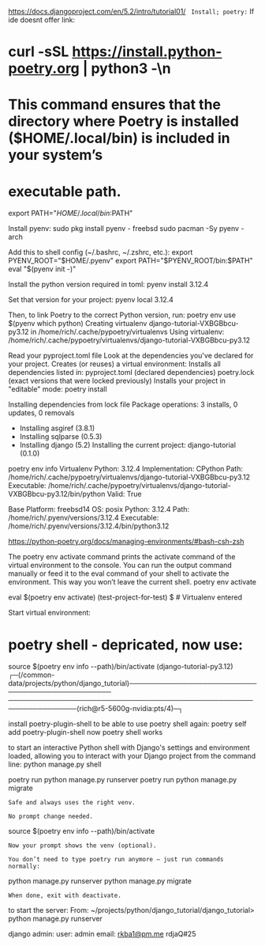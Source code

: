 https://docs.djangoproject.com/en/5.2/intro/tutorial01/
`
Install; poetry:`
If ide doesnt offer link:
# curl -sSL https://install.python-poetry.org | python3 -\n

# This command ensures that the directory where Poetry is installed ($HOME/.local/bin) is included in your system’s 
# executable path.
export PATH="$HOME/.local/bin:$PATH"

Install pyenv:
sudo pkg install pyenv - freebsd
sudo pacman -Sy pyenv - arch

Add this to shell config (~/.bashrc, ~/.zshrc, etc.):
export PYENV_ROOT="$HOME/.pyenv"
export PATH="$PYENV_ROOT/bin:$PATH"
eval "$(pyenv init -)"

Install the python version required in toml:
pyenv install 3.12.4     

Set that version for your project:
pyenv local 3.12.4

Then, to link Poetry to the correct Python version, run:
poetry env use $(pyenv which python)
Creating virtualenv django-tutorial-VXBGBbcu-py3.12 in /home/rich/.cache/pypoetry/virtualenvs
Using virtualenv: /home/rich/.cache/pypoetry/virtualenvs/django-tutorial-VXBGBbcu-py3.12

Read your pyproject.toml file
Look at the dependencies you've declared for your project.
Creates (or reuses) a virtual environment:
Installs all dependencies listed in:
    pyproject.toml (declared dependencies)
    poetry.lock (exact versions that were locked previously)
Installs your project in "editable" mode:
poetry install

Installing dependencies from lock file
Package operations: 3 installs, 0 updates, 0 removals
  - Installing asgiref (3.8.1)
  - Installing sqlparse (0.5.3)
  - Installing django (5.2)
Installing the current project: django-tutorial (0.1.0)

poetry env info
Virtualenv
Python:         3.12.4
Implementation: CPython
Path:           /home/rich/.cache/pypoetry/virtualenvs/django-tutorial-VXBGBbcu-py3.12
Executable:     /home/rich/.cache/pypoetry/virtualenvs/django-tutorial-VXBGBbcu-py3.12/bin/python
Valid:          True

Base
Platform:   freebsd14
OS:         posix
Python:     3.12.4
Path:       /home/rich/.pyenv/versions/3.12.4
Executable: /home/rich/.pyenv/versions/3.12.4/bin/python3.12

https://python-poetry.org/docs/managing-environments/#bash-csh-zsh

The poetry env activate command prints the activate command of the virtual environment to the console. You can run the output command manually or feed it to the eval command of your shell to activate the environment. This way you won’t leave the current shell.
poetry env activate

eval $(poetry env activate)
(test-project-for-test) $  # Virtualenv entered

Start virtual environment:
# poetry shell - depricated, now use:
source $(poetry env info --path)/bin/activate
(django-tutorial-py3.12) ┌─(/common-data/projects/python/django_tutorial)───────────────────────────────────────────────
────────────────────────────────────────────────────────────────(rich@r5-5600g-nvidia:pts/4)─┐


install poetry-plugin-shell to be able to use poetry shell again:
poetry self add poetry-plugin-shell
now poetry shell works

to start an interactive Python shell with Django's settings and environment loaded,
allowing you to interact with your Django project from the command line:
python manage.py shell

poetry run python manage.py runserver
poetry run python manage.py migrate

    Safe and always uses the right venv.

    No prompt change needed.

source $(poetry env info --path)/bin/activate

    Now your prompt shows the venv (optional).

    You don’t need to type poetry run anymore — just run commands normally:

python manage.py runserver
python manage.py migrate

    When done, exit with deactivate.



to start the server:
From:
~/projects/python/django_tutorial/django_tutorial>
python manage.py runserver  

django admin:
user: admin
email: rkba1@pm.me
rdjaQ#25
